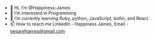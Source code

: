 - 👋 Hi, I’m @Happiness-James
- 👀 I’m interested in Programming
- 🌱 I’m currently learning Ruby, python, JavaScript, kotlin, and React.
- 📫 How to reach me LinkedIn - Happiness James, Email - gesarehjames@gmail.com

<!---
Happiness-James/Happiness-James is a ✨ special ✨ repository because its `README.md` (this file) appears on your GitHub profile.
You can click the Preview link to take a look at your changes.
--->
